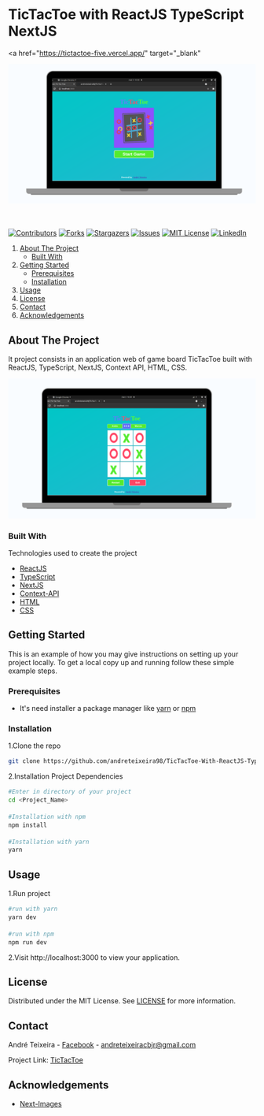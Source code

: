 # TicTacToe with ReactJS TypeScript NextJS


  <a 
    href="https://tictactoe-five.vercel.app/"
    target="_blank"
  >
  <img src="./.github/images/windows/home.png" alt='Logo TicTacToe'/>
  </a>

  <br/>
  <br/>
  <br/>

<!-- PROJECT SHIELDS -->
[![Contributors][contributors-shield]][contributors-url]
[![Forks][forks-shield]][forks-url]
[![Stargazers][stars-shield]][stars-url]
[![Issues][issues-shield]][issues-url]
[![MIT License][license-shield]][license-url]
[![LinkedIn][linkedin-shield]][linkedin-url]

<!-- PROJECT LOGO -->




<!-- TABLE OF CONTENTS -->

  <ol>
    <li>
      <a href="#about-the-project">About The Project</a>
      <ul>
        <li><a href="#built-with">Built With</a></li>
      </ul>
    </li>
    <li>
      <a href="#getting-started">Getting Started</a>
      <ul>
        <li><a href="#prerequisites">Prerequisites</a></li>
        <li><a href="#installation">Installation</a></li>
      </ul>
    </li>
    <li><a href="#usage">Usage</a></li>
    <li><a href="#license">License</a></li>
    <li><a href="#contact">Contact</a></li>
    <li><a href="#acknowledgements">Acknowledgements</a></li>
  </ol>




<!-- ABOUT THE PROJECT -->
## About The Project
It project consists in an application web of game board TicTacToe built with ReactJS, TypeScript, NextJS, Context API, HTML, CSS.

[![Product Name Screen Shot][product-screenshot]](https://tictactoe-five.vercel.app/)

### Built With
Technologies used to create the project

* [ReactJS](https://reactjs.org/)
* [TypeScript](https://www.typescriptlang.org/)
* [NextJS](https://nextjs.org/)
* [Context-API](https://reactjs.org/docs/context.html)
* [HTML](https://www.w3schools.com/html/)
* [CSS](https://www.w3schools.com/css/)


<!-- GETTING STARTED -->
## Getting Started

This is an example of how you may give instructions on setting up your project locally.
To get a local copy up and running follow these simple example steps.

### Prerequisites

* It's need installer a package manager like [yarn](https://classic.yarnpkg.com/en/docs/install#debian-stable) or [npm](https://www.npmjs.com/get-npm)


### Installation

1.Clone the repo

```sh
git clone https://github.com/andreteixeira98/TicTacToe-With-ReactJS-TypeScript-NextJS.git <Project_Name>
  ```

2.Installation Project Dependencies

  ```sh
  #Enter in directory of your project
  cd <Project_Name>
  
  #Installation with npm
  npm install

  #Installation with yarn
  yarn
  ```

<!-- USAGE EXAMPLES -->
## Usage

1.Run project

  ```sh
  #run with yarn
  yarn dev

  #run with npm
  npm run dev
  ```

2.Visit http://localhost:3000 to view your application.


<!-- LICENSE -->
## License

 Distributed under the MIT License. See [LICENSE](https://github.com/andreteixeira98/TicTacToe-With-ReactJS-TypeScript-NextJS/blob/main/LICENSE) for more information.

<!-- CONTACT -->
## Contact

André Teixeira - [Facebook](https://www.facebook.com/andreteixeiravaz) - andreteixeiracbjr@gmail.com

Project Link: [TicTacToe](https://tictactoe-five.vercel.app/)


<!-- ACKNOWLEDGEMENTS -->
## Acknowledgements
* [Next-Images](https://www.npmjs.com/package/next-images)


<!-- MARKDOWN LINKS & IMAGES -->
<!-- https://www.markdownguide.org/basic-syntax/#reference-style-links -->
[contributors-shield]: https://img.shields.io/github/contributors/andreteixeira98/TicTacToe-With-ReactJS-TypeScript-NextJS.svg?style=for-the-badge
[contributors-url]: https://github.com/andreteixeira98/TicTacToe-With-ReactJS-TypeScript-NextJS/graphs/contributors
[forks-shield]: https://img.shields.io/github/forks/andreteixeira98/TicTacToe-With-ReactJS-TypeScript-NextJS.svg?style=for-the-badge
[forks-url]: https://github.com/andreteixeira98/TicTacToe-With-ReactJS-TypeScript-NextJS/network/members
[stars-shield]: https://img.shields.io/github/stars/andreteixeira98/TicTacToe-With-ReactJS-TypeScript-NextJS.svg?style=for-the-badge
[stars-url]: https://github.com/andreteixeira98/TicTacToe-With-ReactJS-TypeScript-NextJS/stargazers
[issues-shield]: https://img.shields.io/github/issues/andreteixeira98/TicTacToe-With-ReactJS-TypeScript-NextJS.svg?style=for-the-badge
[issues-url]: https://github.com/andreteixeira98/TicTacToe-With-ReactJS-TypeScript-NextJS/issues
[license-shield]: https://img.shields.io/github/license/andreteixeira98/TicTacToe-With-ReactJS-TypeScript-NextJS.svg?style=for-the-badge
[license-url]: https://github.com/andreteixeira98/TicTacToe-With-ReactJS-TypeScript-NextJS/blob/main/LICENSE
[linkedin-shield]: https://img.shields.io/badge/-LinkedIn-black.svg?style=for-the-badge&logo=linkedin&colorB=555
[linkedin-url]: https://linkedin.com/in/andre-teixeira-83a822186
[product-screenshot]: ./.github/images/windows/switchName.png